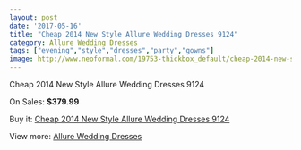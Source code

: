 ```yaml
---
layout: post
date: '2017-05-16'
title: "Cheap 2014 New Style Allure Wedding Dresses 9124"
category: Allure Wedding Dresses
tags: ["evening","style","dresses","party","gowns"]
image: http://www.neoformal.com/19753-thickbox_default/cheap-2014-new-style-allure-wedding-dresses-9124.jpg
---
```

Cheap 2014 New Style Allure Wedding Dresses 9124

On Sales: **$379.99**
<a href="https://www.neoformal.com/en/allure-wedding-dresses-2014/6311-cheap-2014-new-style-allure-wedding-dresses-9124.html"><amp-img layout="responsive" width="600" height="600" src="//www.neoformal.com/19753-thickbox_default/cheap-2014-new-style-allure-wedding-dresses-9124.jpg" alt="Cheap 2014 New Style Allure Wedding Dresses 9124 0" /></a>
<a href="https://www.neoformal.com/en/allure-wedding-dresses-2014/6311-cheap-2014-new-style-allure-wedding-dresses-9124.html"><amp-img layout="responsive" width="600" height="600" src="//www.neoformal.com/19755-thickbox_default/cheap-2014-new-style-allure-wedding-dresses-9124.jpg" alt="Cheap 2014 New Style Allure Wedding Dresses 9124 1" /></a>
<a href="https://www.neoformal.com/en/allure-wedding-dresses-2014/6311-cheap-2014-new-style-allure-wedding-dresses-9124.html"><amp-img layout="responsive" width="600" height="600" src="//www.neoformal.com/19754-thickbox_default/cheap-2014-new-style-allure-wedding-dresses-9124.jpg" alt="Cheap 2014 New Style Allure Wedding Dresses 9124 2" /></a>

Buy it: [Cheap 2014 New Style Allure Wedding Dresses 9124](https://www.neoformal.com/en/allure-wedding-dresses-2014/6311-cheap-2014-new-style-allure-wedding-dresses-9124.html "Cheap 2014 New Style Allure Wedding Dresses 9124")

View more: [Allure Wedding Dresses](https://www.neoformal.com/en/82-allure-wedding-dresses-2014 "Allure Wedding Dresses")